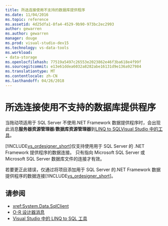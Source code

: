 ```yaml
---
title: 所选连接使用不支持的数据库提供程序
ms.date: 11/04/2016
ms.topic: reference
ms.assetid: 4d25dfa1-8fa4-4529-9b90-973bc2ec2993
author: gewarren
ms.author: gewarren
manager: douge
ms.prod: visual-studio-dev15
ms.technology: vs-data-tools
ms.workload:
- data-storage
ms.openlocfilehash: 77519a5497c26553e2023862e46f3ba618e4f99f
ms.sourcegitcommit: e13e61ddea6032a8282abe16131d9e136a927984
ms.translationtype: MT
ms.contentlocale: zh-CN
ms.lasthandoff: 04/26/2018
---
```

# <a name="the-selected-connection-uses-an-unsupported-database-provider"></a>所选连接使用不支持的数据库提供程序

当拖动项适用于 SQL Server 不使用.NET Framework 数据提供程序时，会出现此消息**服务器资源管理器**/**数据库资源管理器**到[LINQ to SQLVisual Studio 中的工具](../data-tools/linq-to-sql-tools-in-visual-studio2.md)。

[!INCLUDE[vs_ordesigner_short](../data-tools/includes/vs_ordesigner_short_md.md)]仅支持使用用于 SQL Server 的 .NET Framework 提供程序的数据连接。 只有指向 Microsoft SQL Server 或 Microsoft SQL Server 数据库文件的连接才有效。

若要更正此错误，仅通过将项目添加用于 SQL Server 的.NET Framework 数据提供程序的数据连接[!INCLUDE[vs_ordesigner_short](../data-tools/includes/vs_ordesigner_short_md.md)]。

## <a name="see-also"></a>请参阅

- <xref:System.Data.SqlClient>
- [O-R 设计器消息](../data-tools/o-r-designer-messages.md)
- [Visual Studio 中的 LINQ to SQL 工具](../data-tools/linq-to-sql-tools-in-visual-studio2.md)
